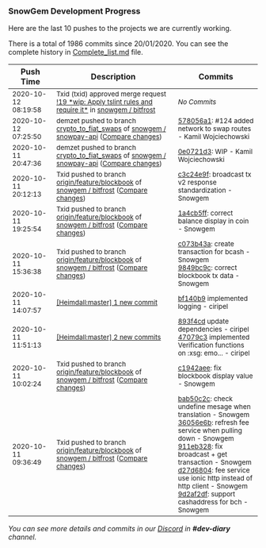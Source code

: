 
### SnowGem Development Progress

Here are the last 10 pushes to the projects we are currently working.

There is a total of 1986 commits since 20/01/2020. You can see the complete history in
 [Complete_list.md](Complete_list.md) file.

| Push Time | Description | Commits |
| --- | --- | --- |
| <sub>2020-10-12 08:19:58</sub> | <sub>Txid (txid) approved merge request [\!19 \*wip: Apply tslint rules and require it\*](https://gitlab.com/snowgem/bitfrost/-/merge_requests/19) in [snowgem / bitfrost](https://gitlab.com/snowgem/bitfrost)</sub> | <sub>_No Commits_</sub> |
| <sub>2020-10-12 07:25:50</sub> | <sub>demzet pushed to branch [crypto\_to\_fiat\_swaps](https://gitlab.com/snowgem/snowpay-api/commits/crypto_to_fiat_swaps) of [snowgem / snowpay\-api](https://gitlab.com/snowgem/snowpay-api) ([Compare changes](https://gitlab.com/snowgem/snowpay-api/compare/0e0721d3eac3cecf9f656af6eabf94a11a1aba5a...578056a107769af92f3dd2637cc67eb62045ca94))</sub> | <sub>[578056a1](https://gitlab.com/snowgem/snowpay-api/-/commit/578056a107769af92f3dd2637cc67eb62045ca94): #124 added network to swap routes - Kamil Wojciechowski</sub> |
| <sub>2020-10-11 20:47:36</sub> | <sub>demzet pushed to branch [crypto\_to\_fiat\_swaps](https://gitlab.com/snowgem/snowpay-api/commits/crypto_to_fiat_swaps) of [snowgem / snowpay\-api](https://gitlab.com/snowgem/snowpay-api) ([Compare changes](https://gitlab.com/snowgem/snowpay-api/compare/db19b279f4a982729ef6e2372efd902e6c68e163...0e0721d3eac3cecf9f656af6eabf94a11a1aba5a))</sub> | <sub>[0e0721d3](https://gitlab.com/snowgem/snowpay-api/-/commit/0e0721d3eac3cecf9f656af6eabf94a11a1aba5a): WIP - Kamil Wojciechowski</sub> |
| <sub>2020-10-11 20:12:13</sub> | <sub>Txid pushed to branch [origin/feature/blockbook](https://gitlab.com/snowgem/bitfrost/commits/origin/feature/blockbook) of [snowgem / bitfrost](https://gitlab.com/snowgem/bitfrost) ([Compare changes](https://gitlab.com/snowgem/bitfrost/compare/1a4cb5ffc3a0003a94ed39e55c7810cec5236d56...c3c24e9f3a510c6f7c8b33c1670c05fc114ed785))</sub> | <sub>[c3c24e9f](https://gitlab.com/snowgem/bitfrost/-/commit/c3c24e9f3a510c6f7c8b33c1670c05fc114ed785): broadcast tx v2 response standardization - Snowgem</sub> |
| <sub>2020-10-11 19:25:54</sub> | <sub>Txid pushed to branch [origin/feature/blockbook](https://gitlab.com/snowgem/bitfrost/commits/origin/feature/blockbook) of [snowgem / bitfrost](https://gitlab.com/snowgem/bitfrost) ([Compare changes](https://gitlab.com/snowgem/bitfrost/compare/9849bc9cc6767e78798b59f551eedad9162b348b...1a4cb5ffc3a0003a94ed39e55c7810cec5236d56))</sub> | <sub>[1a4cb5ff](https://gitlab.com/snowgem/bitfrost/-/commit/1a4cb5ffc3a0003a94ed39e55c7810cec5236d56): correct balance display in coin - Snowgem</sub> |
| <sub>2020-10-11 15:36:38</sub> | <sub>Txid pushed to branch [origin/feature/blockbook](https://gitlab.com/snowgem/bitfrost/commits/origin/feature/blockbook) of [snowgem / bitfrost](https://gitlab.com/snowgem/bitfrost) ([Compare changes](https://gitlab.com/snowgem/bitfrost/compare/c1942aee1afedfd908fdb593f37c35354d63e46e...9849bc9cc6767e78798b59f551eedad9162b348b))</sub> | <sub>[c073b43a](https://gitlab.com/snowgem/bitfrost/-/commit/c073b43a529c4b9353e458884e64df9ad64fa1c2): create transaction for bcash - Snowgem<br>[9849bc9c](https://gitlab.com/snowgem/bitfrost/-/commit/9849bc9cc6767e78798b59f551eedad9162b348b): correct blockbook tx data - Snowgem</sub> |
| <sub>2020-10-11 14:07:57</sub> | <sub>[[Heimdall:master] 1 new commit](https://github.com/ciripel/Heimdall/commit/bf140b91aca7d5a3bff80efb40423137d19f800b)</sub> | <sub>[bf140b9](https://github.com/ciripel/Heimdall/commit/bf140b91aca7d5a3bff80efb40423137d19f800b) implemented logging - ciripel</sub> |
| <sub>2020-10-11 11:51:13</sub> | <sub>[[Heimdall:master] 2 new commits](https://github.com/ciripel/Heimdall/compare/cc690f916a32...47079c30d8bf)</sub> | <sub>[893f4cd](https://github.com/ciripel/Heimdall/commit/893f4cda6ea38feb4713ac8921e818fb5220de6f) update dependencies - ciripel<br>[47079c3](https://github.com/ciripel/Heimdall/commit/47079c30d8bf89f64618b88cc8b2e741ecaf5f8c) implemented Verification functions on :xsg: emo... - ciripel</sub> |
| <sub>2020-10-11 10:02:24</sub> | <sub>Txid pushed to branch [origin/feature/blockbook](https://gitlab.com/snowgem/bitfrost/commits/origin/feature/blockbook) of [snowgem / bitfrost](https://gitlab.com/snowgem/bitfrost) ([Compare changes](https://gitlab.com/snowgem/bitfrost/compare/9d2af2df8015220c2bae4d6d4ac7d61c1be2c445...c1942aee1afedfd908fdb593f37c35354d63e46e))</sub> | <sub>[c1942aee](https://gitlab.com/snowgem/bitfrost/-/commit/c1942aee1afedfd908fdb593f37c35354d63e46e): fix blockbook display value - Snowgem</sub> |
| <sub>2020-10-11 09:36:49</sub> | <sub>Txid pushed to branch [origin/feature/blockbook](https://gitlab.com/snowgem/bitfrost/commits/origin/feature/blockbook) of [snowgem / bitfrost](https://gitlab.com/snowgem/bitfrost) ([Compare changes](https://gitlab.com/snowgem/bitfrost/compare/9bbab4795a85cb23d2315f9bfd98b14c244685d4...9d2af2df8015220c2bae4d6d4ac7d61c1be2c445))</sub> | <sub>[bab50c2c](https://gitlab.com/snowgem/bitfrost/-/commit/bab50c2c19f2e937c74cb369646b791ea1d8e95f): check undefine mesage when translation - Snowgem<br>[36056e6b](https://gitlab.com/snowgem/bitfrost/-/commit/36056e6bf4e5c79fa5b11e78296d47c5181f4504): refresh fee service when pulling down - Snowgem<br>[911eb328](https://gitlab.com/snowgem/bitfrost/-/commit/911eb3289b2b181c563c428d703f2a0a7b807655): fix broadcast + get transaction - Snowgem<br>[d27d6804](https://gitlab.com/snowgem/bitfrost/-/commit/d27d6804293bbf5f9d473c0a9c2360192d138f85): fee service use ionic http instead of http client - Snowgem<br>[9d2af2df](https://gitlab.com/snowgem/bitfrost/-/commit/9d2af2df8015220c2bae4d6d4ac7d61c1be2c445): support cashaddress for bch - Snowgem</sub> |

_You can see more details and commits in our [Discord](https://discord.gg/zumGnbg) in **#dev-diary** channel._
